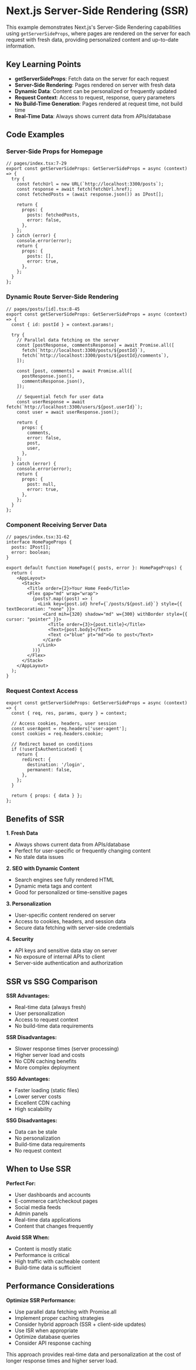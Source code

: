 # Next.js Server-Side Rendering (SSR)

This example demonstrates Next.js's Server-Side Rendering capabilities using `getServerSideProps`, where pages are rendered on the server for each request with fresh data, providing personalized content and up-to-date information.

## Key Learning Points

- **getServerSideProps**: Fetch data on the server for each request
- **Server-Side Rendering**: Pages rendered on server with fresh data
- **Dynamic Data**: Content can be personalized or frequently updated
- **Request Context**: Access to request, response, query parameters
- **No Build-Time Generation**: Pages rendered at request time, not build time
- **Real-Time Data**: Always shows current data from APIs/database

## Code Examples

### Server-Side Props for Homepage
```tsx
// pages/index.tsx:7-29
export const getServerSideProps: GetServerSideProps = async (context) => {
  try {
    const fetchUrl = new URL(`http://localhost:3300/posts`);
    const response = await fetch(fetchUrl.href);
    const fetchedPosts = (await response.json()) as IPost[];

    return {
      props: {
        posts: fetchedPosts,
        error: false,
      },
    };
  } catch (error) {
    console.error(error);
    return {
      props: {
        posts: [],
        error: true,
      },
    };
  }
};
```

### Dynamic Route Server-Side Rendering
```tsx
// pages/posts/[id].tsx:8-45
export const getServerSideProps: GetServerSideProps = async (context) => {
  const { id: postId } = context.params!;

  try {
    // Parallel data fetching on the server
    const [postResponse, commentsResponse] = await Promise.all([
      fetch(`http://localhost:3300/posts/${postId}`),
      fetch(`http://localhost:3300/posts/${postId}/comments`),
    ]);

    const [post, comments] = await Promise.all([
      postResponse.json(),
      commentsResponse.json(),
    ]);

    // Sequential fetch for user data
    const userResponse = await fetch(`http://localhost:3300/users/${post.userId}`);
    const user = await userResponse.json();

    return {
      props: {
        comments,
        error: false,
        post,
        user,
      },
    };
  } catch (error) {
    console.error(error);
    return {
      props: {
        post: null,
        error: true,
      },
    };
  }
};
```

### Component Receiving Server Data
```tsx
// pages/index.tsx:31-62
interface HomePageProps {
  posts: IPost[];
  error: boolean;
}

export default function HomePage({ posts, error }: HomePageProps) {
  return (
    <AppLayout>
      <Stack>
        <Title order={2}>Your Home Feed</Title>
        <Flex gap="md" wrap="wrap">
          {posts?.map((post) => (
            <Link key={post.id} href={`/posts/${post.id}`} style={{ textDecoration: "none" }}>
              <Card mih={320} shadow="md" w={300} withBorder style={{ cursor: "pointer" }}>
                <Title order={3}>{post.title}</Title>
                <Text>{post.body}</Text>
                <Text c="blue" pt="md">Go to post</Text>
              </Card>
            </Link>
          ))}
        </Flex>
      </Stack>
    </AppLayout>
  );
}
```

### Request Context Access
```tsx
export const getServerSideProps: GetServerSideProps = async (context) => {
  const { req, res, params, query } = context;
  
  // Access cookies, headers, user session
  const userAgent = req.headers['user-agent'];
  const cookies = req.headers.cookie;
  
  // Redirect based on conditions
  if (!userIsAuthenticated) {
    return {
      redirect: {
        destination: '/login',
        permanent: false,
      },
    };
  }

  return { props: { data } };
};
```

## Benefits of SSR

**1. Fresh Data**
- Always shows current data from APIs/database
- Perfect for user-specific or frequently changing content
- No stale data issues

**2. SEO with Dynamic Content**
- Search engines see fully rendered HTML
- Dynamic meta tags and content
- Good for personalized or time-sensitive pages

**3. Personalization**
- User-specific content rendered on server
- Access to cookies, headers, and session data
- Secure data fetching with server-side credentials

**4. Security**
- API keys and sensitive data stay on server
- No exposure of internal APIs to client
- Server-side authentication and authorization

## SSR vs SSG Comparison

**SSR Advantages:**
- Real-time data (always fresh)
- User personalization
- Access to request context
- No build-time data requirements

**SSR Disadvantages:**
- Slower response times (server processing)
- Higher server load and costs
- No CDN caching benefits
- More complex deployment

**SSG Advantages:**
- Faster loading (static files)
- Lower server costs
- Excellent CDN caching
- High scalability

**SSG Disadvantages:**
- Data can be stale
- No personalization
- Build-time data requirements
- No request context

## When to Use SSR

**Perfect For:**
- User dashboards and accounts
- E-commerce cart/checkout pages
- Social media feeds
- Admin panels
- Real-time data applications
- Content that changes frequently

**Avoid SSR When:**
- Content is mostly static
- Performance is critical
- High traffic with cacheable content
- Build-time data is sufficient

## Performance Considerations

**Optimize SSR Performance:**
- Use parallel data fetching with Promise.all
- Implement proper caching strategies
- Consider hybrid approach (SSR + client-side updates)
- Use ISR when appropriate
- Optimize database queries
- Consider API response caching

This approach provides real-time data and personalization at the cost of longer response times and higher server load.
